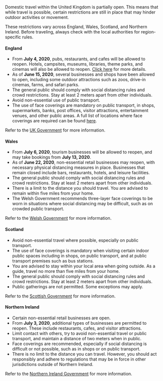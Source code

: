 Domestic travel within the United Kingdom is partially open. This means that while travel is possible, certain restrictions are still in place that may hinder outdoor activities or movement.

These restrictions vary across England, Wales, Scotland, and Northern Ireland. Before traveling, always check with the local authorities for region-specific rules.

#### England

- From **July 4, 2020**, pubs, restaurants, and cafes will be allowed to reopen. Hotels, campsites, museums, libraries, theme parks, and cinemas will also be allowed to reopen. [Click here](https://www.theguardian.com/money/2020/jun/24/coronavirus-lockdown-eased-4-july-england-pub-hairdresser-gym) for more details.
- As of **June 15, 2020**, several businesses and shops have been allowed to open, including some outdoor attractions such as zoos, drive-in cinemas, farms, and safari parks.
- The general public should comply with social distancing rules and crowd restrictions. Stay at least 2 meters apart from other individuals.
- Avoid non-essential use of public transport.
- The use of face coverings are mandatory on public transport, in shops, supermarkets, banks, post offices, visitor attractions, entertainment venues, and other public areas. A full list of locations where face coverings are required can be found [here](https://www.gov.uk/government/publications/coronavirus-outbreak-faqs-what-you-can-and-cant-do/coronavirus-outbreak-faqs-what-you-can-and-cant-do).

Refer to the [UK Government](https://www.gov.uk/coronavirus) for more information.

#### Wales

- From **July 6, 2020**, tourism businesses will be allowed to reopen, and may take bookings from **July 13, 2020**.
- As of **June 22, 2020**, non-essential retail businesses may reopen, with necessary physical distancing measures in place. Businesses that remain closed include bars, restaurants, hotels, and leisure facilities.
- The general public should comply with social distancing rules and crowd restrictions. Stay at least 2 meters apart from other individuals.
- There is a limit to the distance you should travel. You are advised to remain within five miles from your home.
- The Welsh Government recommends three-layer face coverings to be worn in situations where social distancing may be difficult, such as on crowded public transport.

Refer to the [Welsh Government](https://gov.wales/coronavirus-regulations-guidance) for more information.

#### Scotland

- Avoid non-essential travel where possible, especially on public transport.
- The use of face coverings is mandatory when visiting certain indoor public spaces including in shops, on public transport, and at public transport premises such as bus stations.
- You are advised to stay within your local area when going outside. As a guide, travel no more than five miles from your home.
- The general public should comply with social distancing rules and crowd restrictions. Stay at least 2 meters apart from other individuals.
- Public gatherings are not permitted. Some exceptions may apply.

Refer to the [Scottish Government](https://www.gov.scot/collections/coronavirus-covid-19-guidance/) for more information.

#### Northern Ireland

- Certain non-essential retail businesses are open.
- From **July 3, 2020**, additional types of businesses are permitted to reopen. These include restaurants, cafes, and visitor attractions.
- Limit contact with others, try to avoid non-essential travel or public transport, and maintain a distance of two meters when in public.
- Face coverings are recommended, especially if social distancing is difficult or not possible, such as in shops or on public transport.
- There is no limit to the distance you can travel. However, you should act responsibly and adhere to regulations that may be in force in other jurisdictions outside of Northern Ireland.

Refer to the [Northern Ireland Government](https://www.nidirect.gov.uk/articles/coronavirus-covid-19-regulations-guidance-and-what-they-mean-you) for more information.
